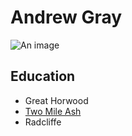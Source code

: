 # Andrew Gray
![An image](../Downloads/Running-2020-all-heatmap-4000-20210914-1539-9a56.png)

## Education

* Great Horwood
* [Two Mile Ash](https://www.tmaschool.com)
* Radcliffe

